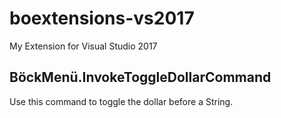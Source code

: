 # boextensions-vs2017
My Extension for Visual Studio 2017

## BöckMenü.InvokeToggleDollarCommand
Use this command to toggle the dollar before a String.
